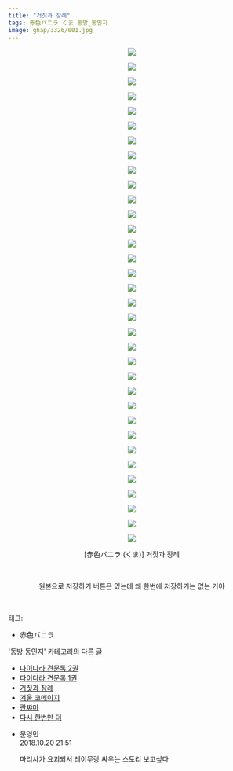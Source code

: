 ```yaml
---
title: "거짓과 장례"
tags: 赤色バニラ くま 동방_동인지
image: ghap/3326/001.jpg
---
```

<div class="article">
<p style="text-align: center; clear: none; float: none;"><img src="{{ site.nasurl }}/ghap/3326/001.jpg"/></p>
<p style="text-align: center; clear: none; float: none;"><img src="{{ site.nasurl }}/ghap/3326/002.jpg"/></p>
<p style="text-align: center; clear: none; float: none;"><img src="{{ site.nasurl }}/ghap/3326/003.jpg"/></p>
<p style="text-align: center; clear: none; float: none;"><img src="{{ site.nasurl }}/ghap/3326/004.jpg"/></p>
<p style="text-align: center; clear: none; float: none;"><img src="{{ site.nasurl }}/ghap/3326/005.jpg"/></p>
<p style="text-align: center; clear: none; float: none;"><img src="{{ site.nasurl }}/ghap/3326/006.jpg"/></p>
<p style="text-align: center; clear: none; float: none;"><img src="{{ site.nasurl }}/ghap/3326/007.jpg"/></p>
<p style="text-align: center; clear: none; float: none;"><img src="{{ site.nasurl }}/ghap/3326/008.jpg"/></p>
<p style="text-align: center; clear: none; float: none;"><img src="{{ site.nasurl }}/ghap/3326/009.jpg"/></p>
<p style="text-align: center; clear: none; float: none;"><img src="{{ site.nasurl }}/ghap/3326/010.jpg"/></p>
<p style="text-align: center; clear: none; float: none;"><img src="{{ site.nasurl }}/ghap/3326/011.jpg"/></p>
<p style="text-align: center; clear: none; float: none;"><img src="{{ site.nasurl }}/ghap/3326/012.jpg"/></p>
<p style="text-align: center; clear: none; float: none;"><img src="{{ site.nasurl }}/ghap/3326/013.jpg"/></p>
<p style="text-align: center; clear: none; float: none;"><img src="{{ site.nasurl }}/ghap/3326/014.jpg"/></p>
<p style="text-align: center; clear: none; float: none;"><img src="{{ site.nasurl }}/ghap/3326/015.jpg"/></p>
<p style="text-align: center; clear: none; float: none;"><img src="{{ site.nasurl }}/ghap/3326/016.jpg"/></p>
<p style="text-align: center; clear: none; float: none;"><img src="{{ site.nasurl }}/ghap/3326/017.jpg"/></p>
<p style="text-align: center; clear: none; float: none;"><img src="{{ site.nasurl }}/ghap/3326/018.jpg"/></p>
<p style="text-align: center; clear: none; float: none;"><img src="{{ site.nasurl }}/ghap/3326/019.jpg"/></p>
<p style="text-align: center; clear: none; float: none;"><img src="{{ site.nasurl }}/ghap/3326/020.jpg"/></p>
<p style="text-align: center; clear: none; float: none;"><img src="{{ site.nasurl }}/ghap/3326/021.jpg"/></p>
<p style="text-align: center; clear: none; float: none;"><img src="{{ site.nasurl }}/ghap/3326/022.jpg"/></p>
<p style="text-align: center; clear: none; float: none;"><img src="{{ site.nasurl }}/ghap/3326/023.jpg"/></p>
<p style="text-align: center; clear: none; float: none;"><img src="{{ site.nasurl }}/ghap/3326/024.jpg"/></p>
<p style="text-align: center; clear: none; float: none;"><img src="{{ site.nasurl }}/ghap/3326/025.jpg"/></p>
<p style="text-align: center; clear: none; float: none;"><img src="{{ site.nasurl }}/ghap/3326/026.jpg"/></p>
<p style="text-align: center; clear: none; float: none;"><img src="{{ site.nasurl }}/ghap/3326/027.jpg"/></p>
<p style="text-align: center; clear: none; float: none;"><img src="{{ site.nasurl }}/ghap/3326/028.jpg"/></p>
<p style="text-align: center; clear: none; float: none;"><img src="{{ site.nasurl }}/ghap/3326/029.jpg"/></p>
<p style="text-align: center; clear: none; float: none;"><img src="{{ site.nasurl }}/ghap/3326/030.jpg"/></p>
<p style="text-align: center; clear: none; float: none;"><img src="{{ site.nasurl }}/ghap/3326/031.jpg"/></p>
<p style="text-align: center; clear: none; float: none;"><img src="{{ site.nasurl }}/ghap/3326/032.jpg"/></p>
<p style="text-align: center; clear: none; float: none;"><img src="{{ site.nasurl }}/ghap/3326/033.jpg"/></p>
<p style="text-align: center; clear: none; float: none;"><img src="{{ site.nasurl }}/ghap/3326/034.jpg"/></p>
<p style="text-align: center; clear: none; float: none;">[赤色バニラ (くま)] 거짓과 장례</p>
<p style="text-align: center; clear: none; float: none;"><br/></p>
<p style="text-align: center; clear: none; float: none;">원본으로 저장하기 버튼은 있는데 왜 한번에 저장하기는 없는 거야</p>
<p><br/></p>
</div><div class="tagTrail">
<p>태그: </p>
<ul>
<li>赤色バニラ</li>
</ul>
</div><div class="another">
<p>'동방 동인지' 카테고리의 다른 글</p>
<ul>
<li><a href="/2017-06-01-ghap_3328">다이다라 견문록 2권</a></li>
<li><a href="/2017-06-01-ghap_3327">다이다라 견문록 1권</a></li>
<li><a href="/2017-06-01-ghap_3326">거짓과 장례</a></li>
<li><a href="/2017-06-01-ghap_3325">겨울 코메이지</a></li>
<li><a href="/2017-06-01-ghap_3324">란쨔마</a></li>
<li><a href="/2017-06-01-ghap_3323">다시 한번만 더</a></li>
</ul>
</div><div class="cb_module cb_fluid">
<div class="cb_wrt cb_profile">
<div class="comment">
<ul>
<li class="cb_thumb_off" id="comment15358949">
<div class="cb_comment_area">
<div class="cb_info_area">
<div class="cb_section">
<span class="cb_nick_name">문영민</span>
</div>
<div class="cb_section">
<span class="cb_date">2018.10.20 21:51 </span>
</div>
</div>
<div class="cb_dsc_comment">
<p class="cb_dsc">
											마리사가 요괴되서 레이무랑 싸우는 스토리 보고싶다
										</p>
</div>
</div></li>
</ul>
</div>
</div><!-- commentList close -->
</div>